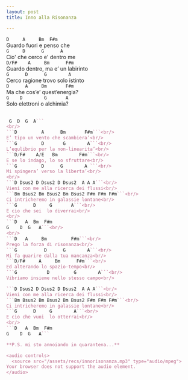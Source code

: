 ```yaml
---
layout: post
title: Inno alla Risonanza

---
```


```D     A     Bm  F#m```<br/>
Guardo fuori e penso che<br/>
```G     D      G  	   A```<br/>
Cio' che cerco e' dentro me<br/>
```D/F#    A     Bm      F#m```<br/>
Guardo dentro, ma e’ un labirinto<br/>
```G      D      G        A```<br/>
Cerco ragione trovo solo istinto<br/>
```D      A     Bm       F#m```<br/>
Ma che cos’e’ quest’energia?<br/>
```G    D        G       A```<br/>
Solo elettroni o alchimia?<br/>
<br/>
```D  A  Bm F#m
 G  D  G  A```
<br/>
```D         A      Bm       F#m```<br/>
E’ tipo un vento che scambiera’<br/>
```G         D       G        A```<br/>
L’equlibrio per la non-linearita’<br/>
```D/F#    A/E   Bm        F#m```<br/>
E se lo indago, lo so sfruttare<br/>
```G         D      G        A ```<br/>
Mi spingera’ verso la liberta’<br/>
<br/>
```D Dsus2 D Dsus2 D Dsus2  A A A```<br/>
Vieni con me alla ricerca dei flussi<br/>
```Bm Bsus2 Bm Bsus2 Bm Bsus2 F#m F#m F#m```<br/>
Ci intricheremo in galassie lontane<br/>
```G      D     G       A```<br/>
E cio che sei  lo diverrai<br/>
<br/>
```D   A  Bm  F#m
G    D  G   A```<br/>
<br/>
```D   A     Bm         F#m```<br/>
Prego la forza di risonanza<br/>
```G          D      G  	  A```<br/>
Mi fa guarire dalla tua mancanza<br/>
```D/F#     A     Bm      F#m```<br/>
Ed alterando lo spazio-tempo<br/>
```G           D         G        A```<br/>
Vibriamo insieme nello stesso campo<br/>

```D Dsus2 D Dsus2 D Dsus2  A A A```<br/>
Vieni con me alla ricerca dei flussi<br/>
```Bm Bsus2 Bm Bsus2 Bm Bsus2 F#m F#m F#m```<br/>
Ci intricheremo in galassie lontane<br/>
```G      D     G        A```<br/>
E cio che vuoi  lo otterrai<br/>
<br/>
```D   A  Bm  F#m
G    D  G   A```

**P.S. mi sto annoiando in quarantena...**

<audio controls>
  <source src="/assets/recs/innorisonanza.mp3" type="audio/mpeg">
Your browser does not support the audio element.
</audio>

